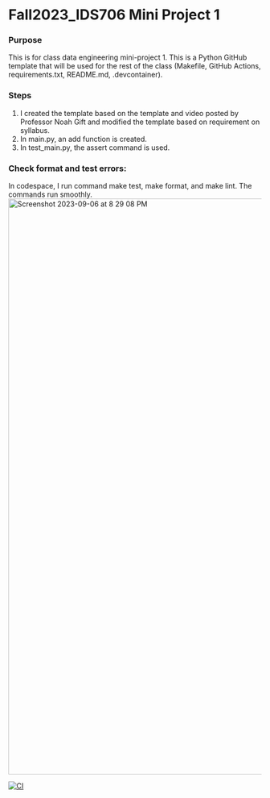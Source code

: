 # Fall2023_IDS706 Mini Project 1
### Purpose
This is for class data engineering mini-project 1. 
This is a Python GitHub template that will be used for the rest of the class (Makefile, GitHub Actions, requirements.txt,
README.md, .devcontainer).

### Steps
1. I created the template based on the template and video posted by Professor Noah Gift and modified the template based on requirement on syllabus.
2. In main.py, an add function is created. 
3. In test_main.py, the assert command is used.

### Check format and test errors:
In codespace, I run command make test, make format, and make lint.
The commands run smoothly.
<img width="1143" alt="Screenshot 2023-09-06 at 8 29 08 PM" src="https://github.com/JiayiZhou36/Fall2023_IDS706/assets/143651921/3e9e891d-a933-4ffb-80c1-cbdcd101d5a9">

[![CI](https://github.com/JiayiZhou36/Fall2023_IDS706/actions/workflows/CI.yml/badge.svg)](https://github.com/JiayiZhou36/Fall2023_IDS706/actions/workflows/CI.yml)
